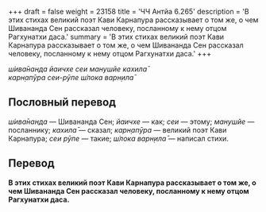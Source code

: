 +++
draft = false
weight = 23158
title = 'ЧЧ Антйа 6.265'
description = 'В этих стихах великий поэт Кави Карнапура рассказывает о том же, о чем Шивананда Сен рассказал человеку, посланному к нему отцом Рагхунатхи даса.'
summary = 'В этих стихах великий поэт Кави Карнапура рассказывает о том же, о чем Шивананда Сен рассказал человеку, посланному к нему отцом Рагхунатхи даса.'
+++

_ш́ива̄нанда йаичхе сеи манушйе кахила̄  
карн̣апӯра сеи-рӯпе ш́лока варн̣ила̄_

## Пословный перевод

_ш́ива̄нанда_ — Шивананда Сен; _йаичхе_ — как; _сеи_ — этому; _манушйе_ — посланнику; _кахила̄_ — сказал; _карн̣апӯра_ — великий поэт Кави Карнапура; _сеи_ _рӯпе_ — такие; _ш́лока_ _варн̣ила̄_ — написал стихи.

## Перевод

**В этих стихах великий поэт Кави Карнапура рассказывает о том же, о чем Шивананда Сен рассказал человеку, посланному к нему отцом Рагхунатхи даса.**
